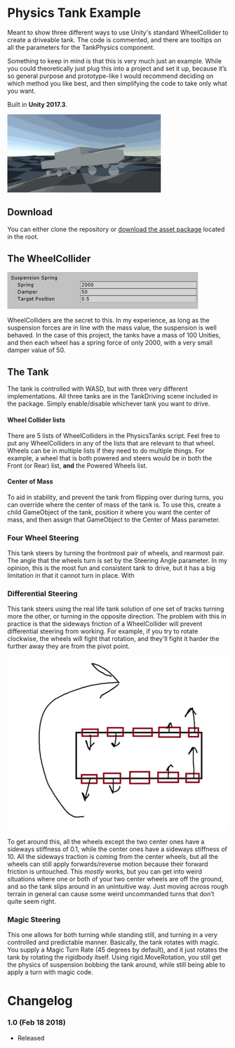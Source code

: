 # Physics Tank Example
Meant to show three different ways to use Unity's standard WheelCollider to create a driveable tank. The code is commented, and there are tooltips on all the parameters for the TankPhysics component. 

Something to keep in mind is that this is very much just an example. While you could theoretically just plug this into a project and set it up, because it’s so general purpose and prototype-like I would recommend deciding on which method you like best, and then simplifying the code to take only what you want.

Built in **Unity 2017.3**.

![screenshot](Screenshots/tankrolling.gif)

## Download

You can either clone the repository or [download the asset package](./PhysicsTankExample.unitypackage) located in the root.

## The WheelCollider

![screenshot](Screenshots/wheelsuspension.png)

WheelColliders are the secret to this. In my experience, as long as the suspension forces are in line with the mass value, the suspension is well behaved. In the case of this project, the tanks have a mass of 100 Unities, and then each wheel has a spring force of only 2000, with a very small damper value of 50.

## The Tank

The tank is controlled with WASD, but with three very different implementations. All three tanks are in the TankDriving scene included in the package. Simply enable/disable whichever tank you want to drive.

#### Wheel Collider lists

There are 5 lists of WheelColliders in the PhysicsTanks script. Feel free to put any WheelColliders in any of the lists that are relevant to that wheel. Wheels can be in multiple lists if they need to do multiple things. For example, a wheel that is both powered and steers would be in both the Front (or Rear) list, **and** the Powered Wheels list.

#### Center of Mass

To aid in stability, and prevent the tank from flipping over during turns, you can override where the center of mass of the tank is. To use this, create a child GameObject of the tank, position it where you want the center of mass, and then assign that GameObject to the Center of Mass parameter.

### Four Wheel Steering

This tank steers by turning the frontmost pair of wheels, and rearmost pair. The angle that the wheels turn is set by the Steering Angle parameter. In my opinion, this is the most fun and consistent tank to drive, but it has a big limitation in that it cannot turn in place. With 

### Differential Steering

This tank steers using the real life tank solution of one set of tracks turning more the other, or turning in the opposite direction. The problem with this in practice is that the sideways friction of a WheelCollider will prevent differential steering from working. For example, if you try to rotate clockwise, the wheels will fight that rotation, and they'll fight it harder the further away they are from the pivot point.

![screenshot](Screenshots/rotating.png)

To get around this, all the wheels except the two center ones have a sideways stiffness of 0.1, while the center ones have a sideways stiffness of 10. All the sideways traction is coming from the center wheels, but all the wheels can still apply forwards/reverse motion because their forward friction is untouched. This *mostly* works, but you can get into weird situations where one or both of your two center wheels are off the ground, and so the tank slips around in an unintuitive way. Just moving across rough terrain in general can cause some weird uncommanded turns that don’t quite seem right.

### Magic Steering

This one allows for both turning while standing still, and turning in a very controlled and predictable manner. Basically, the tank rotates with magic. You supply a Magic Turn Rate (45 degrees by default), and it just rotates the tank by rotating the rigidbody itself. Using rigid.MoveRotation, you still get the physics of suspension bobbing the tank around, while still being able to apply a turn with magic code.

# Changelog

### 1.0 (Feb 18 2018)

- Released